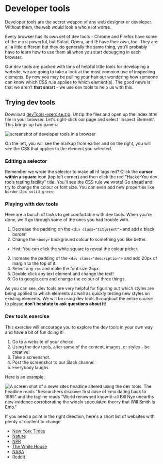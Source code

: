 <!-- Student takeaway: -->
<!--Student will be able to:
- Find and use the dev tools in any browser
-->
# Developer tools

Developer tools are the secret weapon of any web designer or developer. Without them, the web would look a whole lot worse. 

Every browser has its own set of dev tools - Chrome and Firefox have some of the most powerful, but Safari, Opera, and IE have their own, too. They are all a little different but they do generally the same thing, you'll probably have to learn how to use them all when you start debugging in each browser. 

Our dev tools are packed with tons of helpful little tools for developing a website, we are going to take a look at the most common use of inspecting elements. By now you may be pulling your hair out wondering how someone can know which CSS rule applies to which element(s). The good news is that we aren't **that smart** - we use dev tools to help us with this.

## Trying dev tools
Download [devTools-exercise.zip](https://hychalknotes.s3.amazonaws.com/devTools-exercise.zip). Unzip the files and open up the index.html file in your browser.
Let's right-click our page and select 'Inspect Element'. This brings up two panels:

![screenshot of developer tools in a browser](https://hychalknotes.s3.amazonaws.com/devTools-example.png)

On the left, you will see the markup from earlier and on the right, you will see the CSS that applies to the element you selected.

### Editing a selector
Remember we wrote the selector to make all h1 tags red? Click the **cursor within a square** icon (top left corner) and then click the red "HackerYou dev tools testing facility" title. You'll see the CSS rule we wrote! Go ahead and try to change the colour or font size. You can even add new properties like `border:2px solid green;`

### Playing with dev tools
Here are a bunch of tasks to get comfortable with dev tools. When you're done, we'll go through some of the ones you had trouble with.

1. Decrease the padding on the `<div class="titleText">` and add a black border.
2. Change the `<body>` background colour to something you like better.  
  * Hint: You can click the white square to reveal the colour picker.
3. Increase the padding of the `<div class="description">` and add 20px of margin to the top of it.
3. Select any `<p>` and make the font size 25px.
4. Double click any text element and change the text!
5. Go to google.com and change the colour of three things.

As you can see, dev tools are very helpful for figuring out which styles are being applied to which elements as well as quickly testing new styles on existing elements. We will be using dev tools throughout the entire course to please **don't hesitate to ask questions about it**!

### Dev tools exercise
This exercise will encourage you to explore the dev tools in your own way and have a bit of fun doing it!

1. Go to a website of your choice. 
2. Using the dev tools, alter some of the content, images, or styles - be creative!
3. Take a screenshot.
4. Post the screenshot to our Slack channel.
5. Everybody laughs.

Here is an example:

![A screen shot of a news sites headline altered using the dev tools. The headline reads "Researchers discover first case of Emo dating back to 1985" and the tagline reads "World renowned know-it-all Bill Nye unearths new evidence corroborating the widely speculated theory that Will Smith is Emo."](https://hychalknotes.s3.amazonaws.com/screenShotExample.png)

If you need a point in the right direction, here's a short list of websites with plenty of content to change:

* <a href="https://www.nytimes.com/" target="_blank">New York Times</a>
* <a href="https://www.nature.com/news" target="_blank">Nature</a>
* <a href="https://www.npr.org/" target="_blank">NPR</a>
* <a href="https://www.whitehouse.gov/" target="_blank">The White House</a>
* <a href="https://www.nasa.gov/" target="_blank">NASA</a>
* <a href="https://www.reddit.com/" target="_blank">Reddit</a>

